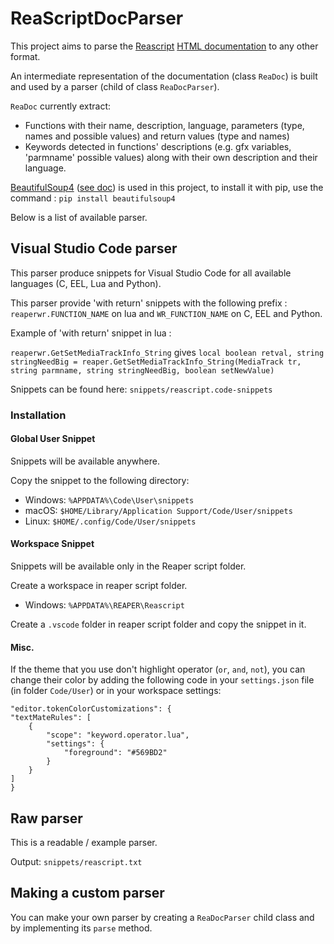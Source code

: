 # ReaScriptDocParser

This project aims to parse the [Reascript](https://www.reaper.fm/sdk/reascript/reascript.php) [HTML documentation](https://www.reaper.fm/sdk/reascript/reascripthelp.html) to any other format.

An intermediate representation of the documentation (class `ReaDoc`) 
is built and used by a parser (child of class `ReaDocParser`).

`ReaDoc` currently extract:
- Functions with their name, description, language, parameters (type, names and possible values) and return values (type and names)
- Keywords detected in functions' descriptions (e.g. gfx variables, 'parmname' possible values) along with their own description and their language.

[BeautifulSoup4](https://www.crummy.com/software/BeautifulSoup/) ([see doc](https://www.crummy.com/software/BeautifulSoup/bs4/doc/)) is used in this project, 
to install it with pip, use the command : `pip install beautifulsoup4`

Below is a list of available parser.

## Visual Studio Code parser

This parser produce snippets for Visual Studio Code for all available languages (C, EEL, Lua and Python).

This parser provide 'with return' snippets with the following prefix : 
`reaperwr.FUNCTION_NAME` on lua and `WR_FUNCTION_NAME` on C, EEL and Python.

Example of 'with return' snippet in lua : 

`reaperwr.GetSetMediaTrackInfo_String` gives 
`local boolean retval, string stringNeedBig = reaper.GetSetMediaTrackInfo_String(MediaTrack tr, string parmname, string stringNeedBig, boolean setNewValue)`

Snippets can be found here: `snippets/reascript.code-snippets`

### Installation

#### Global User Snippet

Snippets will be available anywhere.

Copy the snippet to the following directory:
- Windows: `%APPDATA%\Code\User\snippets`
- macOS: `$HOME/Library/Application Support/Code/User/snippets`
- Linux: `$HOME/.config/Code/User/snippets`

#### Workspace Snippet

Snippets will be available only in the Reaper script folder.

Create a workspace in reaper script folder.

- Windows: `%APPDATA%\REAPER\Reascript`

Create a `.vscode` folder in reaper script folder and copy the snippet in it.

#### Misc.

If the theme that you use don't highlight operator (`or`, `and`, `not`), you can change
their color by adding the following code in your `settings.json` file (in folder `Code/User`)
or in your workspace settings:

```	
"editor.tokenColorCustomizations": {
"textMateRules": [
    {
        "scope": "keyword.operator.lua",
        "settings": {
            "foreground": "#569BD2"
        }
    }
]
}
```

## Raw parser

This is a readable / example parser.

Output: `snippets/reascript.txt`

## Making a custom parser

You can make your own parser by creating a `ReaDocParser` child class and 
by implementing its `parse` method.
